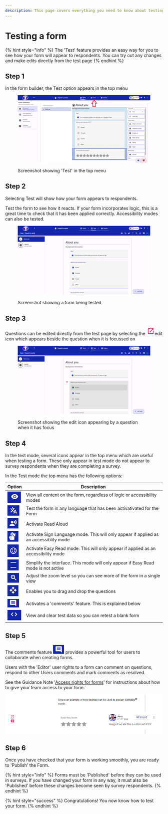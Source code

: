 ```yaml
---
description: This page covers everything you need to know about testing a form
---
```


# Testing a form

{% hint style="info" %}
The 'Test' feature provides an easy way for you to see how your form will appear to respondents. You can try out any changes and make edits directly from the test page
{% endhint %}

## Step 1

In the form builder, the Test option appears in the top menu

<figure><img src="../../../.gitbook/assets/image (57).png" alt=""><figcaption><p>Screenshot showing 'Test' in the top menu </p></figcaption></figure>

## Step 2

Selecting Test will show how your form appears to respondents.

Test the form to see how it reacts. If your form incorporates logic, this is a great time to check that it has been applied correctly.  Accessibility modes can also be tested.

<figure><img src="../../../.gitbook/assets/image (58).png" alt=""><figcaption><p>Screenshot showing a form being tested</p></figcaption></figure>

## Step 3

Questions can be edited directly from the test page by selecting the ![](<../../../.gitbook/assets/image (331) (1).png>)edit icon which appears beside the question when it is focussed on

<figure><img src="../../../.gitbook/assets/image (59).png" alt=""><figcaption><p>Screenshot showing the edit icon appearing by a question when it has focus</p></figcaption></figure>

## Step 4

In the test mode, several icons appear in the top menu which are useful when testing a form.  These only appear in test mode do not appear to survey respondents when they are completing a survey.

In the Test mode the top menu has the following options:

| Option                                                                          | Description                                                                           |
| ------------------------------------------------------------------------------- | ------------------------------------------------------------------------------------- |
| ![](<../../../.gitbook/assets/image (7) (1) (2).png>)                           | View all content on the form, regardless of logic or accessibility modes              |
| ![](<../../../.gitbook/assets/image (2) (1) (3).png>)                           | Test the form in any language that has been activativated for the Form                |
| ![](<../../../.gitbook/assets/image (296) (1) (1).png>)                         | Activate Read Aloud                                                                   |
| ![](<../../../.gitbook/assets/image (2) (3) (1).png>)                           | Activate Sign Language mode. This will only appear if applied as an accessiblity mode |
| ![](<../../../.gitbook/assets/image (302).png>)                                 | Activate Easy Read mode. This will only appear if applied as an accessibility mode    |
| <img src="../../../.gitbook/assets/image (62).png" alt="" data-size="original"> | Simplify the interface.  This mode will only appear if Easy Read mode is not active   |
| ![](<../../../.gitbook/assets/image (308).png>)                                 | Adjust the zoom level so you can see more of the form in a single view                |
| ![](<../../../.gitbook/assets/image (306) (1).png>)                             | Enables you to drag and drop the questions                                            |
| ![](<../../../.gitbook/assets/image (327) (1) (1) (1).png>)                     | Activates a 'comments' feature. This is explained below                               |
| ![](<../../../.gitbook/assets/image (12) (2).png>)                              | View and clear test data so you can retest a blank form                               |

## Step 5

The comments feature ![](<../../../.gitbook/assets/image (325) (1) (1) (1).png>) provides a powerful tool for users to collaborate when creating forms.

Users with the 'Editor' user rights to a form can comment on questions, respond to other Users comments and mark comments as resolved.

See the Guidance Note '[Access rights for forms](access-rights-for-forms.md)' for instructions about how to give your team access to your form.

![Screenshot showing how the comments feature can be used to get feedback on a form](<../../../.gitbook/assets/image (313) (1).png>)

## Step 6

Once you have checked that your form is working smoothly, you are ready to 'Publish' the Form.

{% hint style="info" %}
Forms must be 'Published' before they can be used in surveys. If you have changed your form in any way, it must also be 'Published' before these changes become seen by survey respondents.
{% endhint %}

{% hint style="success" %}
Congratulations!  You now know how to test your form.
{% endhint %}
